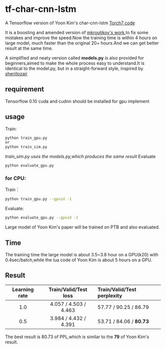 # tf-char-cnn-lstm
A Tensorflow version of Yoon Kim's char-cnn-lstm [Torch7 code](https://github.com/yoonkim/lstm-char-cnn)

It is a boosting and amended version of [mkroutikov's work](https://github.com/mkroutikov/tf-lstm-char-cnn),to fix some mistakes and improve the speed.Now the training time is within 4 hours on large model, much faster than the original 20+ hours.And we can get better result at the same time.

A simplified and neaty version called **models.py** is also provided for beginners,aimed to make the whole process easy to understand.It is identical to the model.py, but in a straight-forward style, inspired by [sherjilozair](https://github.com/sherjilozair/char-rnn-tensorflow)

## requirement

Tensorflow 0.10
cuda and cudnn should be installed for gpu implement

## usage
Train:
```sh
python train_gpu.py
or
python train_sim.py
```
*train_sim.py uses the models.py,which produces the same result*
Evaluate
```sh
python evaluate_gpu.py
```
### for CPU:
Train：
```sh
python train_gpu.py --gpuid -1
```
Evaluate:
```sh
python evaluate_gpu.py --gpuid -1
```
Large model of Yoon Kim's paper will be trained on PTB and also evaluated.

## Time
The training time the large model is about 3.5~3.8 hour on a GPU(k20) with 0.4sec/batch,while the lua code of Yoon Kim is about 5 hours on a GPU.


## Result
| Learning rate  |  Train/Valid/Test loss  |  Train/Valid/Test perplexity  |
|:--------------:|:-----------------------:|:------------------------------|
| 1.0            | 4.057 / 4.503 / 4.463   | 57.77 / 90.25 / 86.79         |
| 0.5            | 3.984 / 4.432 / 4.391   | 53.71 / 84.06 / **80.73**     |

The best result is 80.73 of PPL,which is similar to the **79** of Yoon Kim's result.






